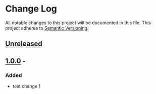 # Change Log
All notable changes to this project will be documented in this file.
This project adheres to [Semantic Versioning](http://semver.org/).

## [Unreleased]

## [1.0.0] - <currentDate>
### Added
-   test change 1

[unreleased]: https://github.com/geut/chan/compare/v1.0.0...HEAD
[1.0.0]: https://github.com/geut/chan/compare/first-commit...v1.0.0
